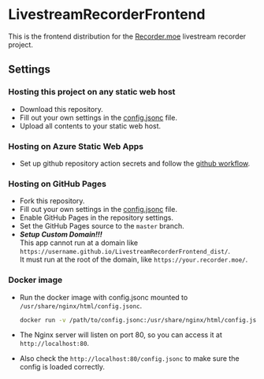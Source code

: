 # LivestreamRecorderFrontend

This is the frontend distribution for the [Recorder.moe](https://recorder.moe) livestream recorder project.

## Settings

### Hosting this project on any static web host

- Download this repository.
- Fill out your own settings in the [config.jsonc](./config.jsonc) file.
- Upload all contents to your static web host.

### Hosting on Azure Static Web Apps

- Set up github repository action secrets and follow the [github workflow](./.github/workflows/azure_static_web_apps.yml).

### Hosting on GitHub Pages

- Fork this repository.
- Fill out your own settings in the [config.jsonc](./config.jsonc) file.
- Enable GitHub Pages in the repository settings.
- Set the GitHub Pages source to the `master` branch.
- ***Setup Custom Domain!!!***\
  This app cannot run at a domain like `https://username.github.io/LivestreamRecorderFrontend_dist/`.\
  It must run at the root of the domain, like `https://your.recorder.moe/`.

### Docker image

- Run the docker image with config.jsonc mounted to `/usr/share/nginx/html/config.jsonc`.

  ```bash
  docker run -v /path/to/config.jsonc:/usr/share/nginx/html/config.jsonc:ro -p 80:8080 ghcr.io/recorder-moe/livestreamrecorderfrontend
  ```

- The Nginx server will listen on port 80, so you can access it at `http://localhost:80`.
- Also check the `http://localhost:80/config.jsonc` to make sure the config is loaded correctly.
